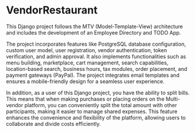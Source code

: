 # VendorRestaurant
This Django project follows the MTV (Model-Template-View) architecture 
and includes the development of an Employee Directory and TODO App.

The project incorporates features like PostgreSQL database configuration, 
custom user model, user registration, vendor authentication, token verification, 
and admin approval. 
It also implements functionalities such as menu building, marketplace, cart management,
search capabilities, location-based search,  business hours, tax modules, order placement, 
and payment gateways (PayPal). 
The project integrates email templates and ensures a mobile-friendly design 
for a seamless user experience.

In addition, as a user of this Django project, you have the ability to split bills. 
This means that when making purchases or placing orders on the Multi-vendor platform, 
you can conveniently split the total amount with other participants, making it easier 
to manage shared expenses. This feature enhances the convenience and flexibility of 
the platform, allowing users to collaborate and divide costs efficiently.